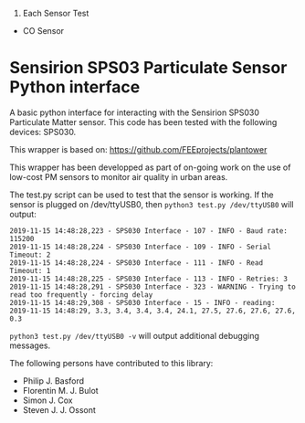 1. Each Sensor Test
 - CO Sensor

# Sensirion SPS03 Particulate Sensor Python interface
A basic python interface for interacting with the Sensirion SPS030 Particulate Matter sensor.  This code has been tested with the following devices: SPS030.
 
This wrapper is based on: https://github.com/FEEprojects/plantower

This wrapper has been developped as part of on-going work on the use of low-cost PM sensors to monitor air quality in urban areas.

The test.py script can be used to test that the sensor is working. If the sensor is plugged on /dev/ttyUSB0, then 
`python3 test.py /dev/ttyUSB0` will output:
```2019-11-15 14:48:28,222 - SPS030 Interface - 105 - INFO - Serial port: /dev/ttyUSB0
2019-11-15 14:48:28,223 - SPS030 Interface - 107 - INFO - Baud rate: 115200
2019-11-15 14:48:28,224 - SPS030 Interface - 109 - INFO - Serial Timeout: 2
2019-11-15 14:48:28,224 - SPS030 Interface - 111 - INFO - Read Timeout: 1
2019-11-15 14:48:28,225 - SPS030 Interface - 113 - INFO - Retries: 3
2019-11-15 14:48:28,291 - SPS030 Interface - 323 - WARNING - Trying to read too frequently - forcing delay
2019-11-15 14:48:29,308 - SPS030 Interface - 15 - INFO - reading: 2019-11-15 14:48:29, 3.3, 3.4, 3.4, 3.4, 24.1, 27.5, 27.6, 27.6, 27.6, 0.3
```

`python3 test.py /dev/ttyUSB0 -v` will output additional debugging messages.


The following persons have contributed to this library:
 * Philip J. Basford
 * Florentin M. J. Bulot
 * Simon J. Cox
 * Steven J. J. Ossont

